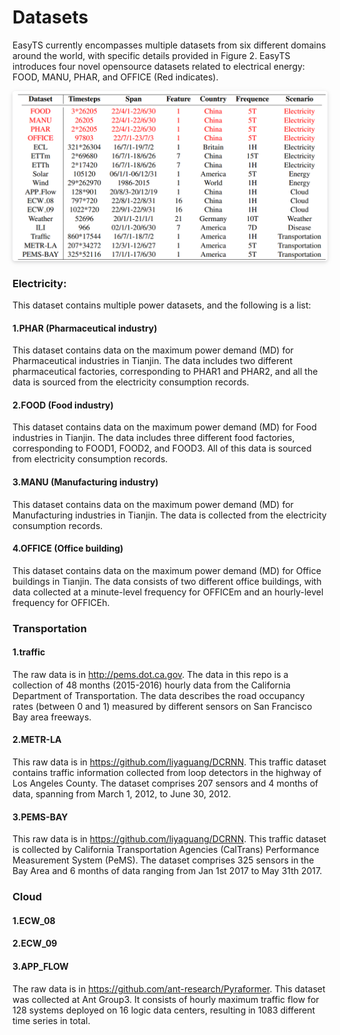#  Datasets 

EasyTS currently encompasses multiple datasets from six different domains around the world, 
with specific details provided in Figure 2. EasyTS introduces four novel opensource datasets related to electrical energy: FOOD, MANU,
PHAR, and OFFICE (Red indicates).

<center>
    <img style="border-radius: 0.3125em;
    box-shadow: 0 2px 4px 0 rgba(34,36,38,.12),0 2px 10px 0 rgba(34,36,38,.08);" 
    src="../pic/Dataset.png">
    <br>
</center>


### Electricity:
This dataset contains multiple power datasets, and the following is a list:

#### 1.PHAR (Pharmaceutical industry)
This dataset contains data on the maximum power demand (MD) for Pharmaceutical industries in Tianjin. 
The data includes two different pharmaceutical factories, corresponding to PHAR1 and PHAR2, 
and all the data is sourced from the electricity consumption records.

#### 2.FOOD (Food industry)
This dataset contains data on the maximum power demand (MD) for Food industries in Tianjin. 
The data includes three different food factories, corresponding to FOOD1, FOOD2, and FOOD3. 
All of this data is sourced from electricity consumption records.

#### 3.MANU (Manufacturing industry)
This dataset contains data on the maximum power demand (MD) for Manufacturing industries in Tianjin. 
The data is collected from the electricity consumption records.

#### 4.OFFICE (Office building)
This dataset contains data on the maximum power demand (MD) for Office buildings in Tianjin. 
The data consists of two different office buildings, with data collected at a minute-level 
frequency for OFFICEm and an hourly-level frequency for OFFICEh. 

### Transportation
#### 1.traffic
The raw data is in http://pems.dot.ca.gov. The data in this repo is a collection of 48 months (2015-2016) hourly data from the California Department of Transportation. The data describes the road occupancy rates (between 0 and 1) measured by different sensors on San Francisco Bay area freeways.

#### 2.METR-LA
This raw data is in https://github.com/liyaguang/DCRNN. This traffic dataset
contains traffic information collected from loop detectors in the highway of Los Angeles County. The dataset comprises 207 sensors and 4 months of data, spanning from March 1, 2012, to June 30, 2012.

#### 3.PEMS-BAY
This raw data is in https://github.com/liyaguang/DCRNN. This traffic dataset is collected by California Transportation Agencies (CalTrans) Performance Measurement System (PeMS). The dataset comprises 325
sensors in the Bay Area and 6 months of data ranging from Jan 1st 2017 to May 31th 2017.

### Cloud
#### 1.ECW_08


#### 2.ECW_09


#### 3.APP_FLOW
The raw data is in https://github.com/ant-research/Pyraformer. 
This dataset was collected at Ant Group3. It consists of hourly maximum traffic flow for 128 systems 
deployed on 16 logic data centers, resulting in 1083 different time series in total. 
